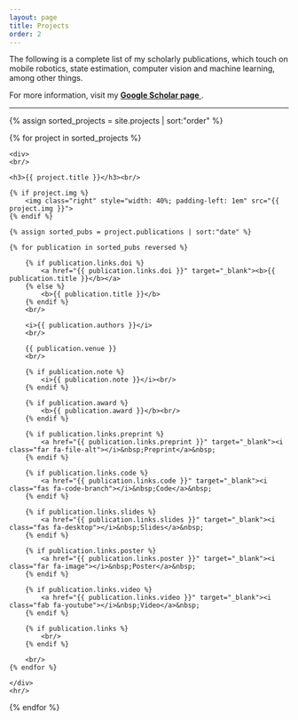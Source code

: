 ```yaml
---
layout: page
title: Projects
order: 2
---
```


The following is a complete list of my scholarly publications, which touch on mobile robotics, state estimation, computer vision and machine learning, among other things.

For more information, visit my <a href="//scholar.google.com/citations?user={{ site.author.scholar }}" target="_blank"><b>Google Scholar page</b> <i class="fa fa-external-link"></i></a>.

<hr/>

<div>
{% assign sorted_projects = site.projects | sort:"order" %}

{% for project in sorted_projects %}

    <div>
    <br/>

    <h3>{{ project.title }}</h3><br/>

    {% if project.img %}
        <img class="right" style="width: 40%; padding-left: 1em" src="{{ project.img }}">
    {% endif %}

    {% assign sorted_pubs = project.publications | sort:"date" %}

    {% for publication in sorted_pubs reversed %}

        {% if publication.links.doi %}
            <a href="{{ publication.links.doi }}" target="_blank"><b>{{ publication.title }}</b></a>
        {% else %}
            <b>{{ publication.title }}</b>
        {% endif %}
        <br/>

        <i>{{ publication.authors }}</i>
        <br/>

        {{ publication.venue }}
        <br/>

        {% if publication.note %}
            <i>{{ publication.note }}</i><br/>
        {% endif %}

        {% if publication.award %}
            <b>{{ publication.award }}</b><br/>
        {% endif %}

        {% if publication.links.preprint %}
            <a href="{{ publication.links.preprint }}" target="_blank"><i class="far fa-file-alt"></i>&nbsp;Preprint</a>&nbsp;
        {% endif %}

        {% if publication.links.code %}
            <a href="{{ publication.links.code }}" target="_blank"><i class="fas fa-code-branch"></i>&nbsp;Code</a>&nbsp;
        {% endif %}

        {% if publication.links.slides %}
            <a href="{{ publication.links.slides }}" target="_blank"><i class="fas fa-desktop"></i>&nbsp;Slides</a>&nbsp;
        {% endif %}

        {% if publication.links.poster %}
            <a href="{{ publication.links.poster }}" target="_blank"><i class="far fa-image"></i>&nbsp;Poster</a>&nbsp;
        {% endif %}

        {% if publication.links.video %}
            <a href="{{ publication.links.video }}" target="_blank"><i class="fab fa-youtube"></i>&nbsp;Video</a>&nbsp;
        {% endif %}

        {% if publication.links %}
            <br/>
        {% endif %}

        <br/>
    {% endfor %}

    </div>
    <hr/>
{% endfor %}
</div>
